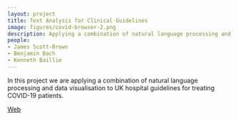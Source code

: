 ```yaml
---
layout: project
title: Text Analysis for Clinical Guidelines
image: figures/covid-browser-2.png
description: Applying a combination of natural language processing and data visualisation to UK hospital guidelines for treating COVID-19 patients. 
people:
- James Scott-Brown
- Benjamin Bach
- Kenneth Baillie
---
```


In this project we are applying a combination of natural language processing and data visualisation to UK hospital guidelines for treating COVID-19 patients.
 
[Web](https://www.ltg.ed.ac.uk/projects/covid19-guideline-browser/)
